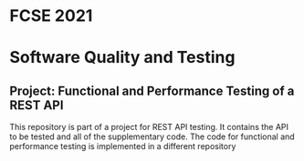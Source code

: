 # FCSE 2021
# Software Quality and Testing

## Project: Functional and Performance Testing of a REST API

This repository is part of a project for REST API testing. It contains the API to be tested and all of the supplementary code.
The code for functional and performance testing is implemented in a different repository
